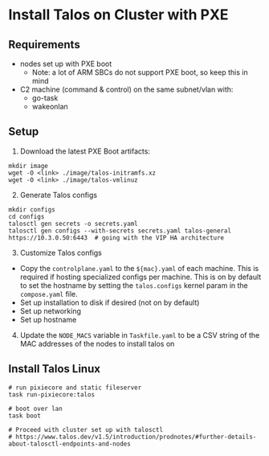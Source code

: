 # Install Talos on Cluster with PXE

## Requirements

- nodes set up with PXE boot
  - Note: a lot of ARM SBCs do not support PXE boot, so keep this in mind
- C2 machine (command & control) on the same subnet/vlan with:
  - go-task
  - wakeonlan

## Setup

1. Download the latest PXE Boot artifacts:
```
mkdir image
wget -O <link> ./image/talos-initramfs.xz
wget -O <link> ./image/talos-vmlinuz
```

2. Generate Talos configs
```
mkdir configs
cd configs
talosctl gen secrets -o secrets.yaml
talosctl gen configs --with-secrets secrets.yaml talos-general https://10.3.0.50:6443  # going with the VIP HA architecture
```

3. Customize Talos configs

- Copy the `controlplane.yaml` to the `${mac}.yaml` of each machine. This is required if hosting specialized configs per
  machine. This is on by default to set the hostname by setting the `talos.configs` kernel param in the `compose.yaml` file.
- Set up installation to disk if desired (not on by default)
- Set up networking
- Set up hostname

4. Update the `NODE_MACS` variable in `Taskfile.yaml` to be a CSV string of the MAC addresses of the nodes to install
   talos on


## Install Talos Linux

```
# run pixiecore and static fileserver
task run-pixiecore:talos

# boot over lan
task boot 

# Proceed with cluster set up with talosctl
# https://www.talos.dev/v1.5/introduction/prodnotes/#further-details-about-talosctl-endpoints-and-nodes
```
